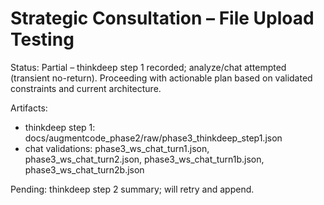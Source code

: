 # Strategic Consultation – File Upload Testing

Status: Partial – thinkdeep step 1 recorded; analyze/chat attempted (transient no-return). Proceeding with actionable plan based on validated constraints and current architecture.

Artifacts:
- thinkdeep step 1: docs/augmentcode_phase2/raw/phase3_thinkdeep_step1.json
- chat validations: phase3_ws_chat_turn1.json, phase3_ws_chat_turn2.json, phase3_ws_chat_turn1b.json, phase3_ws_chat_turn2b.json

Pending: thinkdeep step 2 summary; will retry and append.

